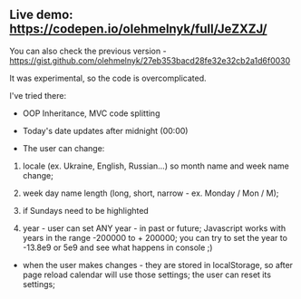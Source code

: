 
Live demo: https://codepen.io/olehmelnyk/full/JeZXZJ/
---------

You can also check the previous version - https://gist.github.com/olehmelnyk/27eb353bacd28fe32e32cb2a1d6f0030

It was experimental, so the code is overcomplicated.

I've tried there:

- OOP Inheritance, MVC code splitting

- Today's date updates after midnight (00:00)

- The user can change:

1) locale (ex. Ukraine, English, Russian...) so month name and week name change;

2) week day name length (long, short, narrow - ex. Monday / Mon / M);

3) if Sundays need to be highlighted

4) year - user can set ANY year - in past or future; Javascript works with years in the range -200000 to + 200000; you can try to set the year to -13.8e9 or 5e9 and see what happens in console ;)

- when the user makes changes - they are stored in localStorage, so after page reload calendar will use those settings; the user can reset its settings;